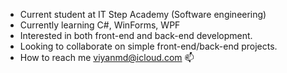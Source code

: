 - Current student at IT Step Academy (Software engineering) 
- Currently learning C#, WinForms, WPF 
- Interested in both front-end and back-end development.
- Looking to collaborate on simple front-end/back-end projects.
- How to reach me viyanmd@icloud.com 📫 

<!---
ViyanMd/ViyanMd is a ✨ special ✨ repository because its `README.md` (this file) appears on your GitHub profile.
You can click the Preview link to take a look at your changes.
--->
